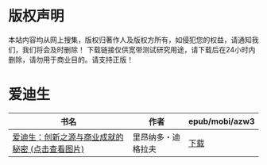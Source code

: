 # 版权声明

本站内容均从网上搜集，版权归著作人及版权方所有，如侵犯您的权益，请通知我们，我们将会及时删除！ 下载链接仅供宽带测试研究用途，请下载后在24小时内删除，请勿用于商业目的。请支持正版！

# 爱迪生

| 书名 | 作者 | epub/mobi/azw3 |
| --- | --- | --- |
| [爱迪生：创新之源与商业成就的秘密 (点击查看图片)](https://www.dushupai.com/attachment/2024/06/05/9fdbcdcf26d2a44a.jpg) | 里昂纳多・迪格拉夫 | [下载](https://url89.ctfile.com/f/31084289-1357028344-204c61?p=8866) |
